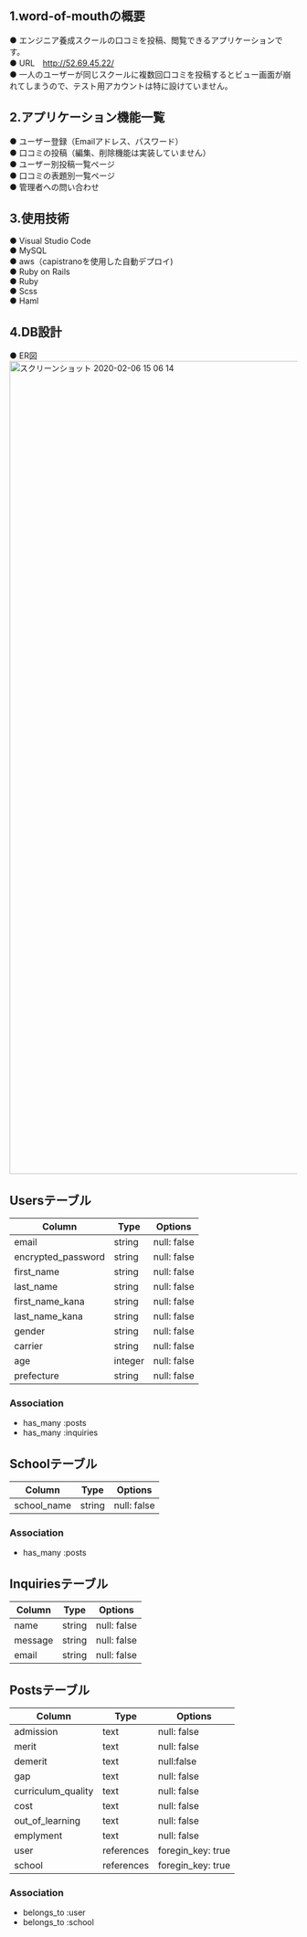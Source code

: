 ## 1.word-of-mouthの概要
● エンジニア養成スクールの口コミを投稿、閲覧できるアプリケーションです。 <br>
● URL　http://52.69.45.22/ <br>
● 一人のユーザーが同じスクールに複数回口コミを投稿するとビュー画面が崩れてしまうので、テスト用アカウントは特に設けていません。

## 2.アプリケーション機能一覧
● ユーザー登録（Emailアドレス、パスワード） <br>
● 口コミの投稿（編集、削除機能は実装していません） <br>
● ユーザー別投稿一覧ページ <br> 
● 口コミの表題別一覧ページ <br>
● 管理者への問い合わせ

## 3.使用技術
● Visual Studio Code <br>
● MySQL <br>
● aws（capistranoを使用した自動デプロイ) <br>
● Ruby on Rails <br>
● Ruby <br>
● Scss <br>
● Haml <br>

## 4.DB設計
● ER図
<img width="1423" alt="スクリーンショット 2020-02-06 15 06 14" src="https://user-images.githubusercontent.com/56438740/73910365-7cb8e900-48f2-11ea-8592-5446ce2e09df.png">



## Usersテーブル
|Column|Type|Options|
|------|----|-------|
|email|string|null: false|
|encrypted_password|string|null: false|
|first_name|string|null: false|
|last_name|string|null: false|
|first_name_kana|string|null: false|
|last_name_kana|string|null: false|
|gender|string|null: false|
|carrier|string|null: false|
|age|integer|null: false|
|prefecture|string|null: false|

### Association
- has_many :posts
- has_many :inquiries

## Schoolテーブル
|Column|Type|Options|
|------|----|-------|
|school_name|string|null: false|

### Association
- has_many :posts

## Inquiriesテーブル
|Column|Type|Options|
|------|----|-------|
|name|string|null: false|
|message|string|null: false|
|email|string|null: false|

## Postsテーブル
|Column|Type|Options|
|------|----|-------|
|admission|text|null: false|
|merit|text|null: false|
|demerit|text|null:false|
|gap|text|null: false|
|curriculum_quality|text|null: false|
|cost|text|null: false|
|out_of_learning|text|null: false|
|emplyment|text|null: false|
|user|references|foregin_key: true|
|school|references|foregin_key: true|

### Association
- belongs_to :user
- belongs_to :school
